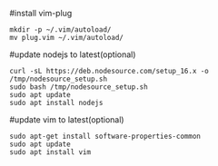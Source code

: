 #install vim-plug
```
mkdir -p ~/.vim/autoload/
mv plug.vim ~/.vim/autoload/
```

#update nodejs to latest(optional)
```
curl -sL https://deb.nodesource.com/setup_16.x -o /tmp/nodesource_setup.sh
sudo bash /tmp/nodesource_setup.sh
sudo apt update
sudo apt install nodejs
```

#update vim to latest(optional)
```
sudo apt-get install software-properties-common
sudo apt update
sudo apt install vim
```
